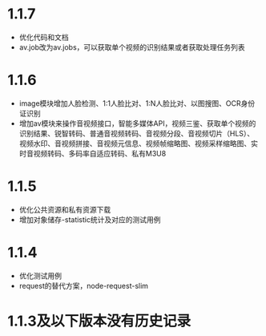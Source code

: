 1.1.7
===============

- 优化代码和文档
- av.job改为av.jobs，可以获取单个视频的识别结果或者获取处理任务列表

1.1.6
===============

- image模块增加人脸检测、1:1人脸比对、1:N人脸比对、以图搜图、OCR身份证识别
- 增加av模块来操作音视频接口，智能多媒体API，视频三鉴、获取单个视频的识别结果、锐智转码、普通音视频转码、音视频分段、音视频切片（HLS）、视频水印、音视频拼接、音视频元信息、视频帧缩略图、视频采样缩略图、实时音视频转码、多码率自适应转码、私有M3U8

1.1.5
===============

- 优化公共资源和私有资源下载
- 增加对象储存-statistic统计及对应的测试用例

1.1.4
===============

- 优化测试用例
- request的替代方案，node-request-slim

1.1.3及以下版本没有历史记录
========================